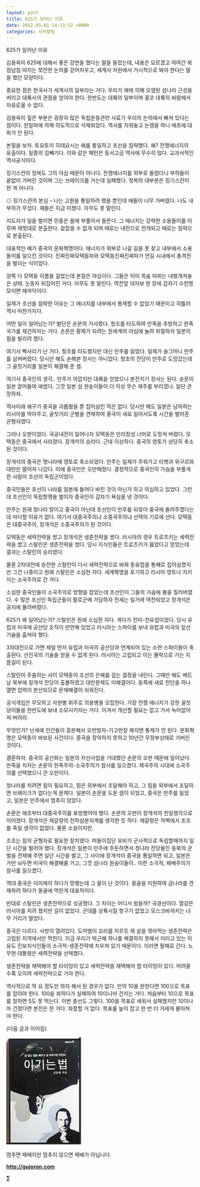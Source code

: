 ```yaml
---
layout: post
title: 625가 일어난 이유
date: 2012-05-01 14:13:52 +0900
categories: 시사칼럼
---
```

  
625가 일어난 이유 

김용옥이 625에 대해서 좋은 강연을 했다는 말을 들었는데, 내용은 모르겠고 하여간 북침남침 따지는 쪼잔한 논의를 걷어치우고, 세계사 차원에서 거시적으로 봐야 한다는 말을 했던 모양이다. 

중요한 점은 한국사가 세계사의 일부라는 거다. 우리가 왜에 의해 오염된 섬나라 근성을 버리고 대륙사의 관점을 얻어야 한다. 한반도는 대륙의 일부이며 결코 대륙의 바람에서 자유로울 수 없다. 

김용옥이 짚은 부분은 굉장히 많은 독립운동관련 사료가 우리의 논의에서 빠져 있다는 점이다. 친일파에 의해 의도적으로 삭제되었다. 역사를 지워놓고 논쟁을 하니 애초에 대화가 안 된다. 

본질을 보자. 토요토미 히데요시는 왜를 통일하고 조선을 침략했다. 왜? 전쟁에너지의 유출이다. 일종의 김빼기다. 이와 같은 패턴은 동서고금 역사에 무수히 많다. 교과서적인 역사공식이다. 

징기스칸의 정복도 그의 야심 때문이 아니다. 전쟁에너지를 외부로 돌렸더니 부하들이 끝없이 가버린 것이며 그는 브레이크를 거는데 실패했다. 정복의 대부분은 징기스칸이 한 게 아니다. 

◎ 징기스칸의 본심 – 나는 고원을 통일하려 했을 뿐인데 애들이 너무 가버렸다. 나도 내 부하가 무섭다. 쟤들은 지금 미쳤다. 아무도 못 말린다. 

지도자가 일을 벌이면 민중은 꿈에 부풀어서 들뜬다. 그 에너지는 강력한 소용돌이를 이루며 제멋대로 분출한다. 겉잡을 수 없게 되며 때로는 내란으로 전개되고 때로는 침략으로 분출된다. 

대표적인 예가 중국의 문화혁명이다. 에너지가 외부로 나갈 길을 못 찾고 내부에서 소용돌이를 일으킨 것이다. 진짜진짜모택동파와 모택동진짜진짜파가 연길 시내에서 총격전을 벌이는 식이었다. 

양쪽 다 모택동 이름을 걸었는데 본질은 야심이다. 그들은 이미 목숨 따위는 내팽개쳐놓은 상태. 눈동자 뒤집어진 거다. 아무도 못 말린다. 역전앞 대자보 한 장에 갑자기 수천명 모이면 헤까닥이다. 

일제가 조선을 침략한 이유는 그 에너지를 내부에서 통제할 수 없었기 때문이고 히틀러 역시 마찬가지다. 

어떤 일이 일어났는가? 발단은 손문의 거사였다. 청조를 타도하여 만족을 추방하고 한족국가를 재건하자는 거다. 손문은 황제가 되려는 원세계의 야심에 눌려 좌절하자 일본의 힘을 빌리려 했다. 

여기서 삑사리가 난 거다. 청조를 타도했지만 대신 만주를 잃었다. 일제가 슬그머니 만주를 삼켜버렸다. 당시만 해도 손해본 장사는 아니었다. 청조의 잔당이 만주로 도망갔는데 그 골칫거리를 일본이 해결해 준 셈. 

여기서 중국인의 생각.. 만주가 아깝지만 대륙을 얻었으니 본전치기 장사는 된다. 손문이 일본 끌어들여 애썼다. 그깟 일본 섬 원숭이들이 더 이상 무슨 재주를 부리겠나. 일단 관망하자. 

역사이래 왜구가 중국을 괴롭혔을 뿐 집어삼킨 적은 없다. 당시만 해도 일본은 남하하는 러시아를 막아주고, 골칫거리 군벌을 견제하여 중국이 새로 일어서도록 시간을 벌어준 균형자였다. 

그러나 오판이었다. 국공내전이 일어나자 모택동은 만리장성 너머로 도망쳐 버렸다. 모택동은 중국에서 사라졌다. 장개석의 승리다. 근데 이상하다. 중국의 영토가 상당히 축소된 것이다. 

장개석의 중국은 명나라때 영토로 축소되었다. 만주는 일제가 주워가고 티벳과 위구르와 대만은 떨어져 나갔다. 이에 중국인은 오만해졌다. 결정적으로 중국인의 가슴을 부풀게 한 사람이 조선의 독립군이었다. 

중국인들은 조선이 나라를 일본에 들어다 바친 것이 아닌가 하고 의심하고 있었다. 그런데 조선인이 독립항쟁을 벌이자 중국인이 갑자기 욕심을 낸 것이다. 

만주는 원래 청나라 땅이고 중국이 아닌데 조선인이 만주를 되찾아 중국에 돌려주겠다는데 마다할 이유가 없다. 여기서 대중국주의냐 소중국주의냐 선택의 기로에 선다. 모택동은 대중국주의, 장개석은 소중국주의가 된 것이다. 

모택동은 세력전략을 썼고 장개석은 생존전략을 썼다. 러시아의 경우 트로츠키는 세력전략을 썼고 스탈린은 생존전략을 썼다. 당시 지식인들은 트로츠키가 옳았다고 믿었는데 결과는 스탈린의 승리였다. 

물론 2차대전에 승전한 스탈린이 다시 세력전략으로 바꿔 동유럽을 통째로 집어삼켰지만 그건 나중이고 원래 스탈린은 소심한 자다. 세계혁명을 포기하고 러시아 영토나 지키자는 소국주의로 간 거다. 

소심한 중국인들이 소국주의로 방향을 잡았는데 조선인이 그들의 가슴에 불을 질러버렸다. 수 많은 조선인 독립군들이 팔로군에 가담하자 전세는 일거에 역전되었고 장개석은 궁지에 몰려버렸다. 

625가 왜 일어났는가? 스탈린은 원래 소심한 자다. 게다가 친미-친유럽이었다. 당시 유럽과 미국에 공산당 조직이 만연해 있었고 러시아는 스파이를 보내 유럽과 미국의 앞선 기술을 훔쳐야 했다. 

3차대전으로 가면 제일 먼저 유럽과 미국의 공산당과 연계되어 있는 소련 스파이들이 축출된다. 선진국의 기술을 얻을 수 없게 된다. 러시아는 고립되고 이는 몰락으로 가는 지름길이 된다. 

스탈린이 주춤하는 사이 모택동이 조선의 은혜를 갚는 결정을 내린다. 그때만 해도 베트남 북부에 장개석 잔당이 출볼하였고 대만문제도 미해결이다. 동쪽에 새로 전단을 하나 열면 압력이 분산되므로 문제해결이 쉬워진다. 

공식개입은 무모하고 자원병 위주로 의용병을 모집한다. 가장 전쟁 에너지가 강한 골칫덩이들을 한반도에 보내 소모시키자는 거다. 이겨서 개선할 필요는 없고 가서 녹아없어져 버려라. 

무엇인가? 난세에 인간들이 흥분해서 오만방자-기고만장 해지면 통제가 안 된다. 문화혁명은 모택동이 바보된 사건이다. 중국을 장악하지 못하고 10년간 무정부상태로 가버린 것이다. 

결론하자. 중국의 공산화는 일본의 자선사업을 기대했던 손문의 오판 때문에 일어났다. 만족을 치자는 손문의 한족주의-소국주의가 참사를 일으켰다. 제국주의 시대에 소국주의를 선택했으니 큰 오판이다. 

청나라를 치려면 힘이 필요하고, 힘은 외부에서 조달해야 하고, 그 힘을 외부에서 조달하면 브레이크가 없다는게 문제다. 일본이 손문을 도운 셈이 되었고, 중국은 만주를 잃었고, 일본은 만주에서 멈추지 않았다. 

손문은 애초부터 대중국주의를 표방했어야 했다. 손문의 오판이 장개석의 친일행각으로 이어졌다. 장개석은 제갈량의 천하삼분지계를 생각한 듯 하다. 제갈량은 적벽에서 조조를 죽일 생각이 없었다. 물론 소설이지만. 

조조는 힘의 균형자로 필요한 장치였다. 떠돌이집단 유비가 군사적으로 독립할때까지 일단 시간을 벌어야 했다. 장개석은 일본이 만주에 주둔하면서 청나라 잔당들인 동북의 군벌을 견제해 주면 일단 시간을 벌고, 그 사이에 장개석이 중국을 통일하면 되고, 일본은 가만 놔두면 미국이 해결해줄 거고, 그깟 섬나라 원숭이들이.. 이런 소극적, 패배주의가 참사를 일으켰다. 

역대 중국은 이이제이 하다가 망했는데 그 꼴이 난 것이다. 몽골을 지원하여 금나라를 견제하려 하다가 몽골에 먹힌게 대표적이다. 

반대로 스탈린은 생존전략으로 성공했다. 그 차이는 어디서 왔을까? 국경선이다. 열강은 러시아를 치려 했지만 길이 없었다. 군대를 상륙시킬 항구가 없었고 모스크바까지는 너무 거리가 멀었다. 

중국은 다르다. 사방이 열려있다. 도마뱀이 꼬리를 자르듯 제 살을 깎아먹는 생존전략은 고립된 지역에서만 먹힌다. 지금 우리가 박근혜 하나를 해결하지 못해서 이러고 있는 이유도 진보지식인들이 소극적-생존전략에 치우쳐 있기 때문이다. 이러면 필패로 간다. 노무현 대통령은 세력전략을 선택했다. 

생존전략을 채택해야 할 타이밍이 있고 세력전략을 채택해야 할 타이밍이 있다. 어려울수록 오히려 세력전략으로 가야 한다. 



역사적으로 딱 요 정도만 하자 해서 된 경우가 없다. 만약 10을 원한다면 100으로 목표를 잡아야 한다. 100을 꾀하다가 실패하여 10이나마 건지는 거다. 처음부터 10으로 목표를 정하면 5도 못 먹는다. 이번 총선도 그렇다. 100을 목표로 세워서 실패했지만 10이나마 건졌다면 본전은 한 거다. 좌절할 거 없다. 목표를 높이 잡고 한 번 더 거세게 몰아쳐야 한다.   
  


(다음 글과 이어짐)  




<a href="?mid=WaytoWin" target="_self"><img alt="0.JPG" src="files/attach/images/199/290/248/123456.JPG" width="200" height="287" /> </a>



멈추면 패배지만 멈추지 않으면 패배가 아닙니다.





**http://gujoron.com**  


**∑**